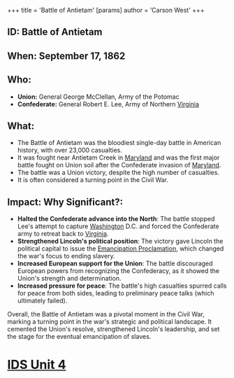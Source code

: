 +++
 title = 'Battle of Antietam'
[params]
	author = 'Carson West'
+++
## ID: Battle of Antietam

## When: September 17, 1862

## Who: 
* **Union:** General George McClellan,  Army of the Potomac
* **Confederate:** General Robert E. Lee, Army of Northern [Virginia](./../virginia/)

## What: 
* The Battle of Antietam was the bloodiest single-day battle in American history, with over 23,000 casualties. 
* It was fought near Antietam Creek in [Maryland](./../maryland/) and was the first major battle fought on Union soil after the Confederate invasion of [Maryland](./../maryland/).
* The battle was a Union victory, despite the high number of casualties.
* It is often considered a turning point in the Civil War.

## Impact: Why Significant?:
* **Halted the Confederate advance into the North**: The battle stopped Lee's attempt to capture [Washington](./../washington/) D.C. and forced the Confederate army to retreat back to [Virginia](./../virginia/).
* **Strengthened Lincoln's political position**: The victory gave Lincoln the political capital to issue the [Emancipation Proclamation](./../emancipation-proclamation/), which changed the war's focus to ending slavery.
* **Increased European support for the Union**: The battle discouraged European powers from recognizing the Confederacy, as it showed the Union's strength and determination.
* **Increased pressure for peace**: The battle's high casualties spurred calls for peace from both sides, leading to preliminary peace talks (which ultimately failed).

Overall, the Battle of Antietam was a pivotal moment in the Civil War, marking a turning point in the war's strategic and political landscape. It cemented the Union's resolve, strengthened Lincoln's leadership, and set the stage for the eventual emancipation of slaves. 

# [IDS Unit 4](./../ids-unit-4/)